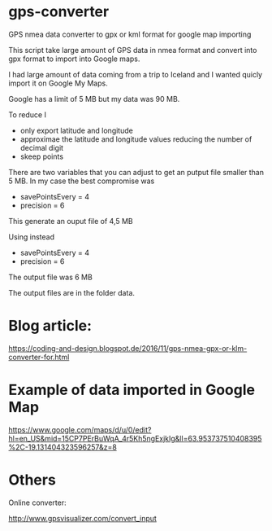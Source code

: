 # gps-converter
GPS nmea data converter to gpx or kml format for google map importing

This script take large amount of GPS data in nmea format and convert into gpx format to import into Google maps.

I had large amount of data coming from a trip to Iceland and I wanted quicly import it on Google My Maps.

Google has a limit of 5 MB but my data was 90 MB.

To reduce I 

* only export latitude and longitude
* approximae the latitude and longitude values reducing the number of decimal digit
* skeep points 

There are two variables that you can adjust to get an putput file smaller than 5 MB. In my case the best compromise was

* savePointsEvery = 4
* precision = 6

This generate an ouput file of 4,5 MB

Using instead

* savePointsEvery = 4
* precision = 6

The output file was 6 MB

The output files are in the folder data.

# Blog article:

https://coding-and-design.blogspot.de/2016/11/gps-nmea-gpx-or-klm-converter-for.html

# Example of data imported in Google Map

https://www.google.com/maps/d/u/0/edit?hl=en_US&mid=15CP7PErBuWqA_4r5Kh5ngExjkIg&ll=63.953737510408395%2C-19.131404323596257&z=8

# Others

Online converter:

http://www.gpsvisualizer.com/convert_input
